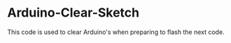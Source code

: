 # Arduino-Clear-Sketch
This code is used to clear Arduino's  when preparing to flash the next code.
